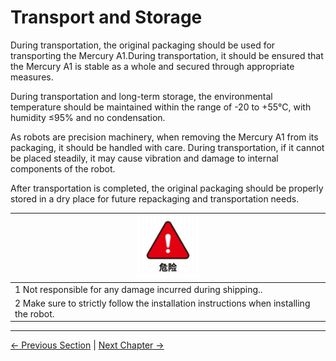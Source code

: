 # Transport and Storage


<!-- ![CheckTheBox_4](../resources/3-UserNotes/image/CheckTheBox_4.png) -->

During transportation, the original packaging should be used for transporting the Mercury A1.During transportation, it should be ensured that the Mercury A1 is stable as a whole and secured through appropriate measures.

During transportation and long-term storage, the environmental temperature should be maintained within the range of -20 to +55°C, with humidity ≤95% and no condensation.

As robots are precision machinery, when removing the Mercury A1 from its packaging, it should be handled with care. During transportation, if it cannot be placed steadily, it may cause vibration and damage to internal components of the robot.

After transportation is completed, the original packaging should be properly stored in a dry place for future repackaging and transportation needs.

|<div align=center><img src="../resources/3-UserNotes/image/danger.png" alt="img-1" width="100" height=“auto” />| 
| :--- |
| 1 Not responsible for any damage incurred during shipping.. |
| 2 Make sure to strictly follow the installation instructions when installing the robot. |

----
[← Previous Section](3.1-SafetyInstruction.md#) | [Next Chapter →](3.3-MaintenanceandCare.md)